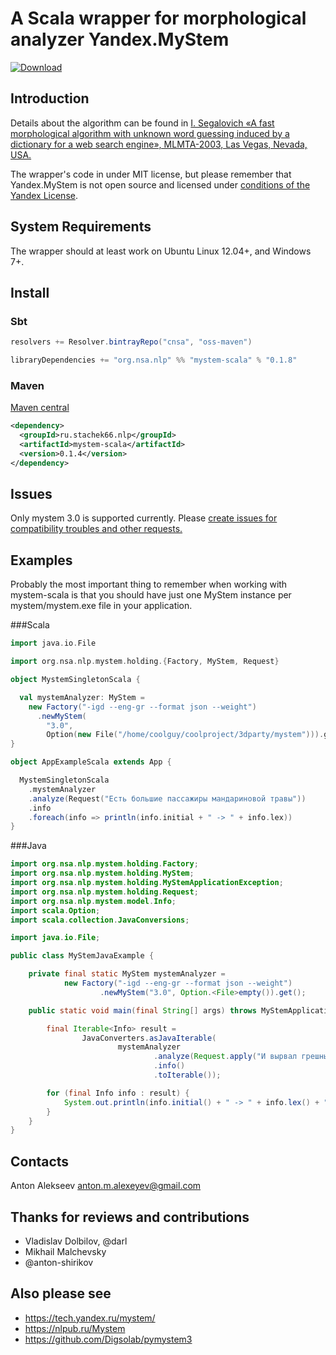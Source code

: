 # A Scala wrapper for morphological analyzer Yandex.MyStem

[ ![Download](https://api.bintray.com/packages/cnsa/maven/mystem-scala/images/download.svg) ](https://bintray.com/cnsa/maven/mystem-scala/_latestVersion)
 
## Introduction

Details about the algorithm can be found in [I. Segalovich «A fast morphological algorithm with unknown word guessing induced by a dictionary for a web search engine», MLMTA-2003, Las Vegas, Nevada, USA.](http://download.yandex.ru/company/iseg-las-vegas.pdf)

The wrapper's code in under MIT license, but please remember that Yandex.MyStem is not open source and licensed under [conditions of the Yandex License](https://legal.yandex.ru/mystem/).

## System Requirements

The wrapper should at least work on Ubuntu Linux 12.04+, and Windows 7+.

## Install

### Sbt

```scala
resolvers += Resolver.bintrayRepo("cnsa", "oss-maven")

libraryDependencies += "org.nsa.nlp" %% "mystem-scala" % "0.1.8" 
```

### Maven

[Maven central](http://search.maven.org/#artifactdetails|ru.stachek66.nlp|mystem-scala|0.1.5|jar)

```xml
<dependency>
  <groupId>ru.stachek66.nlp</groupId>
  <artifactId>mystem-scala</artifactId>
  <version>0.1.4</version>
</dependency>
```

## Issues

Only mystem 3.0 is supported currently.
Please [create issues for compatibility troubles and other requests.](https://github.com/alexeyev/mystem-scala/issues)

## Examples

Probably the most important thing to remember when working with mystem-scala is 
that you should have just one MyStem instance per mystem/mystem.exe file in your application.

###Scala 

```scala
import java.io.File

import org.nsa.nlp.mystem.holding.{Factory, MyStem, Request}

object MystemSingletonScala {

  val mystemAnalyzer: MyStem =
    new Factory("-igd --eng-gr --format json --weight")
      .newMyStem(
        "3.0",
        Option(new File("/home/coolguy/coolproject/3dparty/mystem"))).get
}

object AppExampleScala extends App {

  MystemSingletonScala
    .mystemAnalyzer
    .analyze(Request("Есть большие пассажиры мандариновой травы"))
    .info
    .foreach(info => println(info.initial + " -> " + info.lex))
}
```

###Java 

```java
import org.nsa.nlp.mystem.holding.Factory;
import org.nsa.nlp.mystem.holding.MyStem;
import org.nsa.nlp.mystem.holding.MyStemApplicationException;
import org.nsa.nlp.mystem.holding.Request;
import org.nsa.nlp.mystem.model.Info;
import scala.Option;
import scala.collection.JavaConversions;

import java.io.File;

public class MyStemJavaExample {

    private final static MyStem mystemAnalyzer =
            new Factory("-igd --eng-gr --format json --weight")
                    .newMyStem("3.0", Option.<File>empty()).get();

    public static void main(final String[] args) throws MyStemApplicationException {

        final Iterable<Info> result =
                JavaConverters.asJavaIterable(
                        mystemAnalyzer
                                .analyze(Request.apply("И вырвал грешный мой язык"))
                                .info()
                                .toIterable());

        for (final Info info : result) {
            System.out.println(info.initial() + " -> " + info.lex() + " | " + info.rawResponse());
        }
    }
}
```
## Contacts

Anton Alekseev <anton.m.alexeyev@gmail.com>

## Thanks for reviews and contributions

* Vladislav Dolbilov, @darl
* Mikhail Malchevsky
* @anton-shirikov

## Also please see

* https://tech.yandex.ru/mystem/
* https://nlpub.ru/Mystem
* https://github.com/Digsolab/pymystem3
